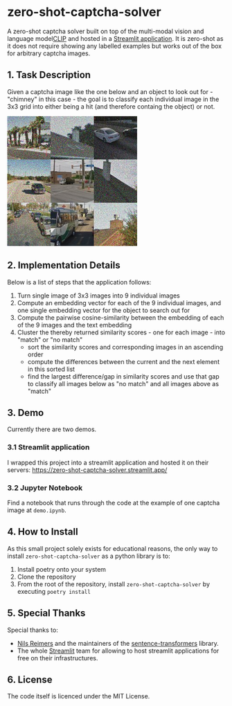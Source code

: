 # zero-shot-captcha-solver

A zero-shot captcha solver built on top of the multi-modal vision and language model[CLIP](https://arxiv.org/abs/2103.00020) and hosted in a [Streamlit application](https://zero-shot-captcha-solver.streamlit.app/). It is zero-shot as it does not require showing any labelled examples but works out of the box
for arbitrary captcha images.

## 1. Task Description

Given a captcha image  like the one below and an object to look out for - "chimney" in this case - the goal is to classify each individual image in the 3x3 grid into either being a hit (and therefore containg the object) or not.

![](examples/chimney.jpg)

## 2. Implementation Details

Below is a list of steps that the application follows:
1. Turn single image of 3x3 images into 9 individual images
2. Compute an embedding vector for each of the 9 individual images, and one single embedding vector for the object to search out for
3. Compute the pairwise cosine-similarity between the embedding of each of the 9 images and the text embedding
4. Cluster the thereby returned similarity scores - one for each image - into "match" or "no match"
    - sort the similarity scores and corresponding images in an ascending order
    - compute the differences between the current and the next element in this sorted list
    - find the largest difference/gap in similarity scores and use that gap to classify all images below as "no match" and all images above as "match"

## 3. Demo

Currently there are two demos.

### 3.1 Streamlit application

I wrapped this project into a streamlit application and hosted it on their servers: https://zero-shot-captcha-solver.streamlit.app/

### 3.2 Jupyter Notebook

Find a notebook that runs through the code at the example of one captcha image at `demo.ipynb`.

## 4. How to Install

As this small project solely exists for educational reasons, the only way to install `zero-shot-captcha-solver` as a python library is to:

1. Install poetry onto your system
2. Clone the repository
3. From the root of the repository, install `zero-shot-captcha-solver` by executing `poetry install`

## 5. Special Thanks

Special thanks to:

- [Nils Reimers](https://www.nils-reimers.de/) and the maintainers of the [sentence-transformers](https://www.sbert.net/) library.
- The whole [Streamlit](https://streamlit.io/) team for allowing to host streamlit applications for free on their infrastructures.

## 6. License

The code itself is licenced under the MIT License.
